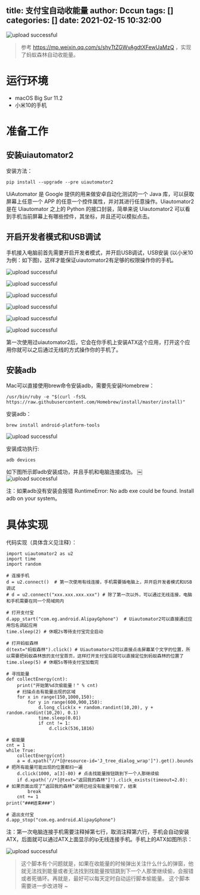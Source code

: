 title: 支付宝自动收能量
author: Dccun
tags: []
categories: []
date: 2021-02-15 10:32:00
---
![upload successful](/images/pasted-148.png)
>参考 https://mp.weixin.qq.com/s/shyTtZGWvAgdtXFewUaMzQ ，实现了蚂蚁森林自动收能量。

<!--more-->

# 运行环境

- macOS Big Sur 11.2
- 小米10的手机

# 准备工作

## 安装uiautomator2

安装方法：
```
pip install --upgrade --pre uiautomator2
```

UiAutomator 是 Google 提供的用来做安卓自动化测试的一个 Java 库，可以获取屏幕上任意一个 APP 的任意一个控件属性，并对其进行任意操作。Uiautomator2 是在 Uiautomator 之上的 Python 的接口封装，简单来说  Uiautomator2 可以看到手机当前屏幕上有哪些控件，其坐标，并且还可以模拟点击。

## 开启开发者模式和USB调试

手机接入电脑前首先需要开启开发者模式，并开启USB调试，USB安装 (以小米10为例：如下图)，这样才能保证uiautomator2有足够的权限操作你的手机。

![upload successful](/images/pasted-149.png)

![upload successful](/images/pasted-150.png)

![upload successful](/images/pasted-151.png)

![upload successful](/images/pasted-152.png)


![upload successful](/images/pasted-153.png)

![upload successful](/images/pasted-154.png)

第一次使用过uiautomator2后，它会在你手机上安装ATX这个应用，打开这个应用你就可以之后通过无线的方式操作你的手机了。

## 安装adb
Mac可以直接使用brew命令安装adb，需要先安装Homebrew：
```
/usr/bin/ruby -e "$(curl -fsSL https://raw.githubusercontent.com/Homebrew/install/master/install)"
```

安装adb：
```
brew install android-platform-tools
```

![upload successful](/images/pasted-155.png)

安装成功执行:
```
adb devices
```

如下图所示即adb安装成功，并且手机和电脑连接成功。
￼
![upload successful](/images/pasted-156.png)

注：如果adb没有安装会报错 RuntimeError: No adb exe could be found. Install adb on your system。

# 具体实现
代码实现（具体含义见注释）：
```
import uiautomator2 as u2
import time
import random

# 连接手机
d = u2.connect()  # 第一次使用有线连接，手机需要插电脑上，并开启开发者模式和USB调试 
# d = u2.connect("xxx.xxx.xxx.xxx") # 除了第一次以外，可以通过无线连接，电脑和手机需要在同一个局域网内

# 打开支付宝
d.app_start("com.eg.android.AlipayGphone")  # Uiautomator2可以直接通过应用包名调起应用
time.sleep(2) # 休眠2s等待支付宝完全启动

# 打开蚂蚁森林
d(text="蚂蚁森林").click() # Uiautomators2可以直接点击屏幕某个文字的位置，所以需要把蚂蚁森林放的支付宝首页，这样打开支付宝后就可以直接定位到蚂蚁森林的位置了
time.sleep(5) # 休眠5s等待支付宝加载完   

# 寻找能量
def collectEnergy(cnt):
    print("开始第%d次偷能量！" % cnt)
    # 扫描点击有能量出现的区域  
    for x in range(150,1000,150):
        for y in range(600,900,150):
            d.long_click(x + random.randint(10,20), y + random.randint(10,20), 0.1)
            time.sleep(0.01)
            if cnt != 1:
                d.click(536,1816)

# 偷能量
cnt = 1
while True:
    collectEnergy(cnt)
    a = d.xpath("//*[@resource-id='J_tree_dialog_wrap']").get().bounds   # 把所有能量可能出现的位置都扫一遍
    d.click(1000, a[3]-80) # 点击找能量按钮跳到下一个人那继续偷
    if d.xpath('//*[@text="返回我的森林"]').click_exists(timeout=2.0):  # 如果页面出现了“返回我的森林”说明已经没有能量可偷了，结束
        break
    cnt += 1
print("###结束###")

# 退出支付宝
d.app_stop("com.eg.android.AlipayGphone")

```

注：第一次电脑连接手机需要注释掉第七行，取消注释第六行，手机会自动安装ATX，后面就可以通过ATX上面显示的ip无线连接手机。手机上的ATX如图所示：

![upload successful](/images/pasted-157.png)

>这个脚本有个问题就是，如果在收能量的时候弹出关注什么什么的弹窗，他就无法找到能量或者无法找到找能量按钮跳到下一个人那里继续偷，会报错或者死循环。再就是，最好可以每天定时自动运行脚本偷能量。
>这个脚本需要进一步改进呀 ~